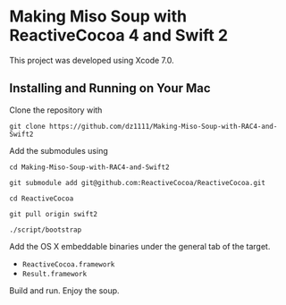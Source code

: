 # Making Miso Soup with ReactiveCocoa 4 and Swift 2

This project was developed using Xcode 7.0.

## Installing and Running on Your Mac

Clone the repository with

	git clone https://github.com/dz1111/Making-Miso-Soup-with-RAC4-and-Swift2
	
Add the submodules using

	cd Making-Miso-Soup-with-RAC4-and-Swift2

	git submodule add git@github.com:ReactiveCocoa/ReactiveCocoa.git
	
	cd ReactiveCocoa
	
	git pull origin swift2
	
	./script/bootstrap
	
Add the OS X embeddable binaries under the general tab of the target.

* `ReactiveCocoa.framework`
* `Result.framework`
    
Build and run. Enjoy the soup.

